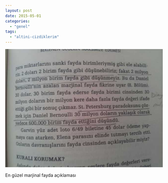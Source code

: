 ```yaml
---
layout: post
date: 2015-05-01
categories: 
  - "genel"
tags: 
  - "altini-cizdiklerim"
---
```


![](/images/tumblr_nno4ug86rt1u2h8puo1_1280.jpg)

En güzel marjinal fayda açıklaması
